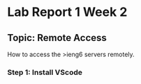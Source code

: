 # Lab Report 1 Week 2

## Topic: Remote Access
How to access the >ieng6 servers remotely.

### Step 1: Install VScode

